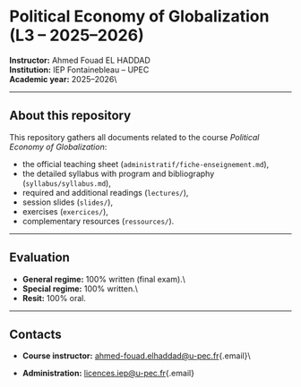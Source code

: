 # Political Economy of Globalization (L3 – 2025–2026)

**Instructor:** Ahmed Fouad EL HADDAD\
**Institution:** IEP Fontainebleau – UPEC\
**Academic year:** 2025–2026\

------------------------------------------------------------------------

## About this repository

This repository gathers all documents related to the course *Political Economy of Globalization*:

-   the official teaching sheet (`administratif/fiche-enseignement.md`),
-   the detailed syllabus with program and bibliography (`syllabus/syllabus.md`),
-   required and additional readings (`lectures/`),
-   session slides (`slides/`),
-   exercises (`exercices/`),
-   complementary resources (`ressources/`).

------------------------------------------------------------------------

## Evaluation

-   **General regime:** 100% written (final exam).\
-   **Special regime:** 100% written.\
-   **Resit:** 100% oral.

------------------------------------------------------------------------

## Contacts

-   **Course instructor:** [ahmed-fouad.elhaddad\@u-pec.fr](mailto:ahmed-fouad.elhaddad@u-pec.fr){.email}\

-   **Administration:** [licences.iep\@u-pec.fr](mailto:licences.iep@u-pec.fr){.email}

## 
